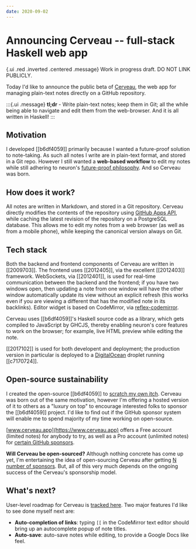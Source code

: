```yaml
---
date: 2020-09-02
---
```


# Announcing Cerveau -- full-stack Haskell web app

{.ui .red .inverted .centered .message}
Work in progress draft. DO NOT LINK PUBLICLY.

Today I'd like to announce the public beta of [Cerveau](https://www.cerveau.app), the web app for managing plain-text notes directly on a GitHub repository.

:::{.ui .message}
**tl;dr** - Write plain-text notes; keep them in Git; all the while being able to navigate and edit them from the web-browser. And it is all written in Haskell!
:::

## Motivation

I developed [[b6df4059]] primarily because I wanted a future-proof solution to note-taking. As such all notes I write are in plain-text format, and stored in a Git repo. However I still wanted a **web-based workflow** to edit my notes while still adhering to neuron's [future-proof philosophy](https://neuron.zettel.page/6f0f0bcc.html). And so Cerveau was born.

## How does it work?

All notes are written in Markdown, and stored in a Git repository. Cerveau directly modifies the contents of the repository using [GitHub Apps API](https://docs.github.com/en/developers/apps), while caching the latest revision of the repository on a PostgreSQL database. This allows me to edit my notes from a web browser (as well as from a mobile phone), while keeping the canonical version always on Git.

## Tech stack

Both the backend and frontend components of Cerveau are written in [[2009703]]. The frontend uses [[2012405]], via the excellent [[2012403]] framework. WebSockets, via [[2012401]], is used for real-time communication between the backend and the frontend; if you have two windows open, then updating a note from one window will have the other window automatically update its view without an explicit refresh (this works even if you are viewing a different that has the modified note in its backlinks). Editor widget is based on CodeMirror, via [reflex-codemirror](https://github.com/Atidot/reflex-codemirror).

Cerveau uses [[b6df4059]]'s Haskell source code as a library, which gets compiled to JavaScript by GHCJS, thereby enabling neuron's core features to work on the browser; for example, live HTML preview while editing the note.

[[2017102]] is used for both developent and deployment; the production version in particular is deployed to a [DigitalOcean](https://m.do.co/c/d19bbb4d33e8) droplet running [[c7170724]].

## Open-source sustainability

I created the open-source [[b6df4059]] to [scratch my own itch](https://en.wiktionary.org/wiki/scratch_one%27s_own_itch). Cerveau was born out of the same motivation, however I'm offering a hosted version of it to others as a "luxury on top" to encourage interested folks to sponsor the [[b6df4059]] project. I'd like to find out if the GitHub sponsor system will enable me to spend majority of my time working on open-source.

[www.cerveau.app](https://www.cerveau.app) offers a Free account (limited notes) for anybody to try, as well as a Pro account (unlimited notes) for [certain GitHub sponsors](https://github.com/sponsors/srid).

**Will Cerveau be open-sourced?** Although nothing concrete has come up yet, I'm entertaining the idea of open-sourcing Cerveau after getting [N number of sponsors](https://twitter.com/availablegreen/status/1291162883125137408). But, all of this very much depends on the ongoing success of the Cerveau's sponsorship model.

## What's next?

User-level roadmap for Cerveau is [tracked here](https://github.com/srid/cerveau-issues/issues). Two major features I'd like to see done myself next are:

* **Auto-completion of links**: typing `[[` in the CodeMirror text editor should bring up an autocomplete popup of note titles.
* **Auto-save**: auto-save notes while editing, to provide a Google Docs like feel.